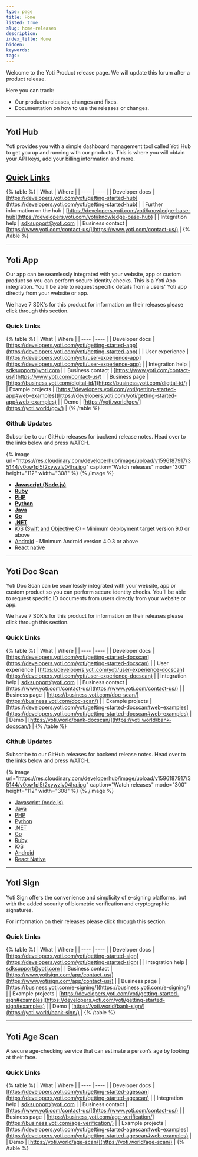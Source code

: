 ```yaml
---
type: page
title: Home
listed: true
slug: home-releases
description: 
index_title: Home
hidden: 
keywords: 
tags: 
---
```


Welcome to the Yoti Product release page. We will update this forum after a product release.

Here you can track:

- Our products releases, changes and fixes. 
- Documentation on how to use the releases or changes. 

---

## Yoti Hub

Yoti provides you with a simple dashboard management tool called Yoti Hub to get you up and running with our products. This is where you will obtain your API keys, add your billing information and more.

## [Quick Links](https://developers.yoti.com/releases/yoti-hub#quick-links)

{% table %}
| What | Where | 
| ---- | ---- | 
| Developer docs | [https://developers.yoti.com/yoti/getting-started-hub](https://developers.yoti.com/yoti/getting-started-hub) | 
| Further information on the hub | [https://developers.yoti.com/yoti/knowledge-base-hub](https://developers.yoti.com/yoti/knowledge-base-hub) | 
| Integration help | [sdksupport@yoti.com](mailto:sdksupport@yoti.com) | 
| Business contact | [https://www.yoti.com/contact-us/](https://www.yoti.com/contact-us/) | 
{% /table %}

---

## Yoti App

Our app can be seamlessly integrated with your website, app or custom product so you can perform secure identity checks. This is a Yoti App integration. You'll be able to request specific details from a users' Yoti app directly from your website or app.

We have 7 SDK's for this product for information on their releases please click through this section.

### Quick Links

{% table %}
| What | Where | 
| ---- | ---- | 
| Developer docs | [https://developers.yoti.com/yoti/getting-started-app](https://developers.yoti.com/yoti/getting-started-app) | 
| User experience | [https://developers.yoti.com/yoti/user-experience-app](https://developers.yoti.com/yoti/user-experience-app) | 
| Integration help | [sdksupport@yoti.com](mailto:sdksupport@yoti.com) | 
| Business contact | [https://www.yoti.com/contact-us/](https://www.yoti.com/contact-us/) | 
| Business page | [https://business.yoti.com/digital-id/](https://business.yoti.com/digital-id/) | 
| Example projects | [https://developers.yoti.com/yoti/getting-started-app#web-examples](https://developers.yoti.com/yoti/getting-started-app#web-examples) | 
| Demo | [https://yoti.world/gov/](https://yoti.world/gov/) | 
{% /table %}

### Github Updates

Subscribe to our GitHub releases for backend release notes. Head over to the links below and press WATCH.

{% image url="https://res.cloudinary.com/developerhub/image/upload/v1596187917/35144/v0ow1pl5t2xywzlv04ha.jpg" caption="Watch releases" mode="300" height="112" width="308" %}
{% /image %}

- [**Javascript (Node.js)**](https://github.com/getyoti/yoti-node-sdk/tree/master#running-the-examples)
- [**Ruby**](https://github.com/getyoti/yoti-ruby-sdk/tree/master#running-the-examples)
- [**PHP**](https://github.com/getyoti/yoti-php-sdk/tree/master#how-to-run-the-examples)
- [**Python**](https://github.com/getyoti/yoti-python-sdk/tree/master#running-the-examples)
- [**Java**](https://github.com/getyoti/yoti-java-sdk/tree/master/yoti-sdk-spring-boot-example)
- **[Go](https://github.com/getyoti/yoti-go-sdk#running-the-profile-example)**
- **[.NET](https://github.com/getyoti/yoti-dotnet-sdk#running-the-profile-examples)**
- [iOS (Swift and Objective C)](https://github.com/getyoti/ios-sdk-button) - Minimum deployment target version 9.0 or above
- [Android](https://github.com/getyoti/android-sdk-button) - Minimum Android version 4.0.3 or above
- [React native](https://github.com/getyoti/react-native-sdk-button)

---

## Yoti Doc Scan

Yoti Doc Scan can be seamlessly integrated with your website, app or custom product so you can perform secure identity checks. You'll be able to request specific ID documents from users directly from your website or app.

We have 7 SDK's for this product for information on their releases please click through this section.

### Quick Links

{% table %}
| What | Where | 
| ---- | ---- | 
| Developer docs | [https://developers.yoti.com/yoti/getting-started-docscan](https://developers.yoti.com/yoti/getting-started-docscan) | 
| User experience | [https://developers.yoti.com/yoti/user-experience-docscan](https://developers.yoti.com/yoti/user-experience-docscan) | 
| Integration help | [sdksupport@yoti.com](mailto:sdksupport@yoti.com) | 
| Business contact | [https://www.yoti.com/contact-us/](https://www.yoti.com/contact-us/) | 
| Business page | [https://business.yoti.com/doc-scan/](https://business.yoti.com/doc-scan/) | 
| Example projects | [https://developers.yoti.com/yoti/getting-started-docscan#web-examples](https://developers.yoti.com/yoti/getting-started-docscan#web-examples) | 
| Demo | [https://yoti.world/bank-docscan/](https://yoti.world/bank-docscan/) | 
{% /table %}

### Github Updates

Subscribe to our GitHub releases for backend release notes. Head over to the links below and press WATCH.

{% image url="https://res.cloudinary.com/developerhub/image/upload/v1596187917/35144/v0ow1pl5t2xywzlv04ha.jpg" caption="Watch releases" mode="300" height="112" width="308" %}
{% /image %}

- [Javascript (node.js)](https://github.com/getyoti/yoti-node-sdk/tree/master/examples/doc-scan)
- [Java](https://github.com/getyoti/yoti-java-sdk/tree/master/examples/doc-scan)
- [PHP](https://github.com/getyoti/yoti-php-sdk/tree/master/examples/doc-scan)
- [Python](https://github.com/getyoti/yoti-python-sdk/tree/master/examples/doc_scan)
- [.NET](https://github.com/getyoti/yoti-dotnet-sdk/tree/master/src/Examples/DocScan/DocScanExample)
- [Go](https://github.com/getyoti/doc-scan-examples/tree/master/go)
- [Ruby](https://github.com/getyoti/yoti-ruby-sdk/tree/master/examples/doc_scan)
- [iOS](https://github.com/getyoti/yoti-doc-scan-ios)
- [Android](https://github.com/getyoti/yoti-doc-scan-android)
- [React Native](https://github.com/getyoti/yoti-doc-scan-react-native)

---

## Yoti Sign

Yoti Sign offers the convenience and simplicity of e-signing platforms, but with the added security of biometric verification and cryptographic signatures.

For information on their releases please click through this section.

### Quick Links

{% table %}
| What | Where | 
| ---- | ---- | 
| Developer docs | [https://developers.yoti.com/yoti/getting-started-sign](https://developers.yoti.com/yoti/getting-started-sign) | 
| Integration help | [sdksupport@yoti.com](mailto:sdksupport@yoti.com) | 
| Business contact | [https://www.yotisign.com/app/contact-us/](https://www.yotisign.com/app/contact-us/) | 
| Business page | [https://business.yoti.com/e-signing/](https://business.yoti.com/e-signing/) | 
| Example projects | [https://developers.yoti.com/yoti/getting-started-sign#examples](https://developers.yoti.com/yoti/getting-started-sign#examples) | 
| Demo | [https://yoti.world/bank-sign/](https://yoti.world/bank-sign/) | 
{% /table %}

---

## Yoti Age Scan

A secure age-checking service that can estimate a person’s age by looking at their face.

### Quick Links

{% table %}
| What | Where | 
| ---- | ---- | 
| Developer docs | [https://developers.yoti.com/yoti/getting-started-agescan](https://developers.yoti.com/yoti/getting-started-agescan) | 
| Integration help | [sdksupport@yoti.com](mailto:sdksupport@yoti.com) | 
| Business contact | [https://www.yoti.com/contact-us/](https://www.yoti.com/contact-us/) | 
| Business page | [https://business.yoti.com/age-verification/](https://business.yoti.com/age-verification/) | 
| Example projects | [https://developers.yoti.com/yoti/getting-started-agescan#web-examples](https://developers.yoti.com/yoti/getting-started-agescan#web-examples) | 
| Demo | [https://yoti.world/age-scan/](https://yoti.world/age-scan/) | 
{% /table %}